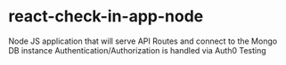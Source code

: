 # react-check-in-app-node
Node JS application that will serve API Routes and connect to the Mongo DB instance
Authentication/Authorization is handled via Auth0
Testing
